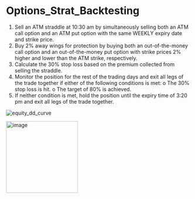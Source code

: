 # Options_Strat_Backtesting

1.	Sell an ATM straddle at 10:30 am by simultaneously selling both an ATM call option and an ATM put option with the same WEEKLY expiry date and strike price. 
2.	Buy 2% away wings for protection by buying both an out-of-the-money call option and an out-of-the-money put option with strike prices 2% higher and lower than the ATM strike, respectively.
3.	Calculate the 30% stop loss based on the premium collected from selling the straddle.
4.	Monitor the position for the rest of the trading days and exit all legs of the trade together if either of the following conditions is met:
o	The 30% stop loss is hit.
o	The target of 80% is achieved.
5.	If neither condition is met, hold the position until the expiry time of 3:20 pm and exit all legs of the trade together.


![equity_dd_curve](https://github.com/SgGokul/Options_Strat_Backtesting/assets/107173414/0c570ce5-487e-4169-91c4-372b7f40afb9)

<img width="196" alt="image" src="https://github.com/SgGokul/Options_Strat_Backtesting/assets/107173414/8cce3252-f412-4eaf-8747-82a5efcdedcd">

